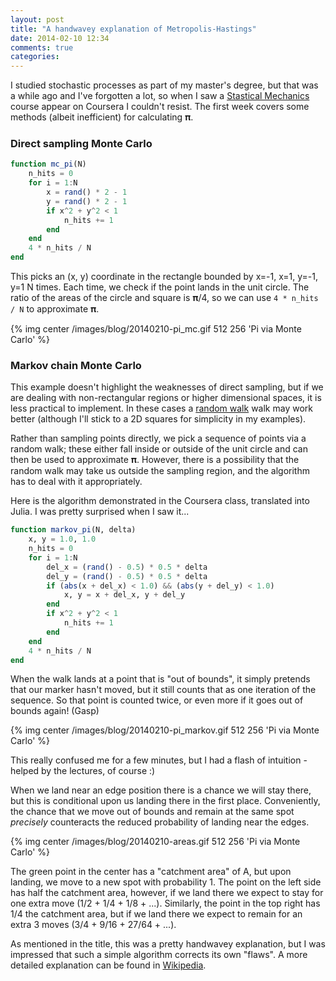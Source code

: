 ```yaml
---
layout: post
title: "A handwavey explanation of Metropolis-Hastings"
date: 2014-02-10 12:34
comments: true
categories: 
---
```


I studied stochastic processes as part of my master's degree, but that was a while ago
and I've forgotten a lot, so when I saw a
[Stastical Mechanics](https://class.coursera.org/smac-001) course appear on Coursera
I couldn't resist. The first week covers some methods (albeit inefficient) for calculating
𝛑.

### Direct sampling Monte Carlo

``` julia Basic Monte Carlo 𝛑 approximation
function mc_pi(N)
    n_hits = 0
    for i = 1:N
        x = rand() * 2 - 1
        y = rand() * 2 - 1
        if x^2 + y^2 < 1
            n_hits += 1
        end
    end
    4 * n_hits / N
end
```

This picks an (x, y) coordinate in the rectangle bounded by x=-1, x=1, y=-1, y=1 N times.
Each time, we check if the point lands in the unit circle. The ratio of the areas of the
circle and square is 𝛑/4, so we can use `4 * n_hits / N` to approximate 𝛑.

{% img center /images/blog/20140210-pi_mc.gif 512 256 'Pi via Monte Carlo' %}

### Markov chain Monte Carlo

This example doesn't highlight the weaknesses of direct sampling, but if we are dealing
with non-rectangular regions or higher dimensional spaces, it is less practical to implement.
In these cases a [random walk](https://en.wikipedia.org/wiki/Random_walk) walk may work
better (although I'll stick to a 2D squares for simplicity in my examples).

Rather than sampling points directly, we pick a sequence of points via a random walk; these
either fall inside or outside of the unit circle and can then be used to approximate 𝛑.
However, there is a possibility that the random walk may take us outside the sampling
region, and the algorithm has to deal with it appropriately.

Here is the algorithm demonstrated in the Coursera class, translated into Julia. I was pretty
surprised when I saw it...

``` julia Markov chain Monte Carlo 𝛑 approximation
function markov_pi(N, delta)
    x, y = 1.0, 1.0
    n_hits = 0
    for i = 1:N
        del_x = (rand() - 0.5) * 0.5 * delta
        del_y = (rand() - 0.5) * 0.5 * delta
        if (abs(x + del_x) < 1.0) && (abs(y + del_y) < 1.0)
            x, y = x + del_x, y + del_y
        end
        if x^2 + y^2 < 1
            n_hits += 1
        end
    end
    4 * n_hits / N
end
```
When the walk lands at a point that is "out of bounds", it simply pretends that our
marker hasn't moved, but it still counts that as one iteration of the sequence.
So that point is counted twice, or even more if it goes out of bounds again! (Gasp)

{% img center /images/blog/20140210-pi_markov.gif 512 256 'Pi via Monte Carlo' %}

This really confused me for a few minutes, but I had a flash of intuition - helped by the lectures, of course :)

When we land near an edge position there is a chance we will stay there, but this
is conditional upon us landing there in the first place. Conveniently, the chance that
we move out of bounds and remain at the same spot _precisely_ counteracts the reduced
probability of landing near the edges.

{% img center /images/blog/20140210-areas.gif 512 256 'Pi via Monte Carlo' %}

The green point in the center has a "catchment area" of A, but upon landing,
 we move to a new spot with probability 1. The point on the left side has half the catchment area,
 however, if we land there we expect to stay for
one extra move (1/2 + 1/4 + 1/8 + ...). Similarly, the point in the top right has 1/4 the catchment area, but if we land
there we expect to remain for an extra 3 moves (3/4 + 9/16 + 27/64 + ...).

As mentioned in the title, this was a pretty handwavey explanation, but I was impressed that
such a simple algorithm corrects its own "flaws".
A more detailed explanation can be found in [Wikipedia](https://en.wikipedia.org/wiki/Metropolis-Hastings_algorithm).
